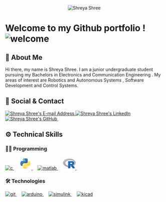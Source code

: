 
<div align="center">
  <img src="https://raw.githubusercontent.com/kshreyashreee/kshreyashreee/main/gifs/ShreyaShree.gif" alt="Shreya Shree" width="433" height"74" />
</div>

# Welcome to my Github portfolio !<img src="https://raw.githubusercontent.com/kshreyashreee/kshreyashreee/main/gifs/waving_hand.gif" alt="welcome" width="33" height="33" />


## 👤 About Me

Hi there, my name is Shreya Shree. I am a junior undergraduate student pursuing my Bachelors in Electronics and Communication Engineering . My areas of interest are  Robotics and Autonomous Systems , Software Development and Control Systems. 


## 📇 Social & Contact

<div align="left">
  <a href="mailto:notshreyashree@gmail.com" target="_blank" rel="noreferrer"> <img alt="Shreya Shree's E-mail Address" src="https://img.shields.io/badge/Gmail-D14836?style=for-the-badge&logo=gmail&logoColor=white" /> </a>
  <a href="https://www.linkedin.com/in/kshreyashree/" target="_blank" rel="noreferrer"> <img alt="Shreya Shree's LinkedIn" src="https://img.shields.io/badge/LinkedIn-0077B5?style=for-the-badge&logo=linkedin&logoColor=white" /> </a>
  <a href="https://github.com/kshreyashreee" target="_blank" rel="noreferrer"> <img alt="Shreya Shree's GitHub" src="https://img.shields.io/badge/GitHub-100000?style=for-the-badge&logo=github&logoColor=white" /> </a>
  &nbsp;
 </a>
</div>

## ⚙ Technical Skills

### 👨‍💻 Programming

<div align="left">
  <a href="https://www.cprogramming.com" target="_blank" rel="noreferrer"> <img src="https://raw.githubusercontent.com/kshreyashreee/kshreyashreee/main/icons/c.svg" alt="c" width="40" height="40" /> </a>
  &nbsp; &nbsp;
  <a href="https://www.python.org" target="_blank" rel="noreferrer"> <img src="https://raw.githubusercontent.com/devicons/devicon/master/icons/python/python-original.svg" alt="python" width="40" height="40" /> </a>
  &nbsp; &nbsp;
  <a href="https://www.mathworks.com" target="_blank" rel="noreferrer"> <img src="https://raw.githubusercontent.com/kshreyashreee/kshreyashreee/main/icons/matlab.svg" alt="matlab" width="40" height="40" /> </a>
  &nbsp; &nbsp;
  <a href="https://www.r-project.org" target="_blank" rel="noreferrer"> <img src="https://raw.githubusercontent.com/devicons/devicon/master/icons/r/r-original.svg" alt="r" width="40" height="40" /> </a>
  &nbsp; &nbsp;
</div>



### 🛠 Technologies

<div align="left">
  <a href="https://git-scm.com" target="_blank" rel="noreferrer"> <img src="https://raw.githubusercontent.com/kshreyashreee/kshreyashreee/main/icons/git.svg" alt="git" width="40" height="40" /> </a>
  &nbsp; &nbsp;
  <a href="https://www.arduino.cc" target="_blank" rel="noreferrer"> <img src="https://raw.githubusercontent.com/arasgungore/arasgungore/main/icons/arduino.svg" alt="arduino" width="40" height="40" /> </a>
  &nbsp; &nbsp;
  <a href="https://www.mathworks.com/products/simulink.html" target="_blank" rel="noreferrer"> <img src="https://raw.githubusercontent.com/arasgungore/arasgungore/main/icons/simulink.svg" alt="simulink" width="40" height="40" /> </a>
  &nbsp; &nbsp;
  <a href="https://www.kicad.org/" target="_blank" rel="noreferrer"> <img src="https://raw.githubusercontent.com/kshreyashreee/kshreyashreee/main/icons/kicad.svg" alt="kicad" width="40" height="40" /> </a>
</div>




